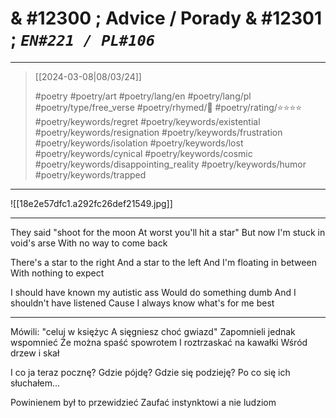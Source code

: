 # & #12300 ; Advice / Porady & #12301 ; *`EN#221 / PL#106`*

---

> [[2024-03-08|08/03/24]]
> 
> #poetry 
> #poetry/art 
> #poetry/lang/en #poetry/lang/pl 
> #poetry/type/free_verse 
> #poetry/rhymed/🔴 
> #poetry/rating/⭐⭐⭐⭐ 
> #poetry/keywords/regret #poetry/keywords/existential #poetry/keywords/resignation #poetry/keywords/frustration #poetry/keywords/isolation #poetry/keywords/lost #poetry/keywords/cynical #poetry/keywords/cosmic #poetry/keywords/disappointing_reality #poetry/keywords/humor #poetry/keywords/trapped 

---

![[18e2e57dfc1.a292fc26def21549.jpg]]

---

They said "shoot for the moon
At worst you'll hit a star"
But now I'm stuck in void's arse
With no way to come back

There's a star to the right
And a star to the left
And I'm floating in between
With nothing to expect

I should have known my autistic ass
Would do something dumb
And I shouldn't have listened
Cause I always know what's for me best

---

Mówili: "celuj w księżyc
A sięgniesz choć gwiazd"
Zapomnieli jednak wspomnieć
Że można spaść spowrotem
I roztrzaskać na kawałki
Wśród drzew i skał

I co ja teraz pocznę?
Gdzie pójdę?
Gdzie się podzieję?
Po co się ich słuchałem...

Powinienem był to przewidzieć
Zaufać instynktowi a nie ludziom